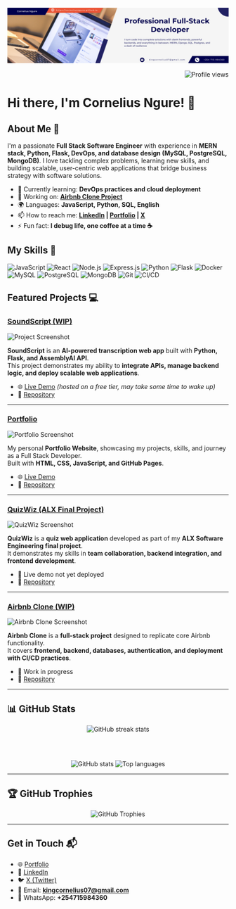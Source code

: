![Banner Image](https://github.com/CorneliusNgure/Images/blob/main/Professional_Full_Stack%20_Linkedin_Banner.png?raw=true)

<p align="right">
  <img src="https://komarev.com/ghpvc/?username=CorneliusNgure&label=Profile%20Views&color=0e75b6&style=flat" alt="Profile views" />
</p>

# Hi there, I'm Cornelius Ngure! 👋

## About Me 🚀

I'm a passionate **Full Stack Software Engineer** with experience in **MERN stack, Python, Flask, DevOps, and database design (MySQL, PostgreSQL, MongoDB)**. I love tackling complex problems, learning new skills, and building scalable, user-centric web applications that bridge business strategy with software solutions.

- 🌱 Currently learning: **DevOps practices and cloud deployment**
- 🔭 Working on: **[Airbnb Clone Project](https://github.com/CorneliusNgure/airbnb-clone-project)**
- 🌍 Languages: **JavaScript, Python, SQL, English**
- 📫 How to reach me: **[LinkedIn](https://www.linkedin.com/in/cornelius-ngure/) | [Portfolio](https://corneliusngure.github.io/) | [X](https://x.com/CorneliusNgure)**
- ⚡ Fun fact: **I debug life, one coffee at a time ☕**

## My Skills 🧠

![JavaScript](https://img.shields.io/badge/-JavaScript-F7DF1E?style=flat-square&logo=javascript&logoColor=black)
![React](https://img.shields.io/badge/-React-61DAFB?style=flat-square&logo=react&logoColor=black)
![Node.js](https://img.shields.io/badge/-Node.js-339933?style=flat-square&logo=node.js&logoColor=white)
![Express.js](https://img.shields.io/badge/-Express.js-000000?style=flat-square&logo=express&logoColor=white)
![Python](https://img.shields.io/badge/-Python-3776AB?style=flat-square&logo=python&logoColor=white)
![Flask](https://img.shields.io/badge/-Flask-000000?style=flat-square&logo=flask&logoColor=white)
![Docker](https://img.shields.io/badge/-Docker-2496ED?style=flat-square&logo=docker&logoColor=white)
![MySQL](https://img.shields.io/badge/-MySQL-4479A1?style=flat-square&logo=mysql&logoColor=white)
![PostgreSQL](https://img.shields.io/badge/-PostgreSQL-4169E1?style=flat-square&logo=postgresql&logoColor=white)
![MongoDB](https://img.shields.io/badge/-MongoDB-47A248?style=flat-square&logo=mongodb&logoColor=white)
![Git](https://img.shields.io/badge/-Git-F05032?style=flat-square&logo=git&logoColor=white)
![CI/CD](https://img.shields.io/badge/-CI%2FCD-2088FF?style=flat-square&logo=githubactions&logoColor=white)

## Featured Projects 💻

### [SoundScript (WIP)](https://soundscript-zxru.onrender.com/)

![Project Screenshot](https://raw.githubusercontent.com/CorneliusNgure/SoundScript/main/preview.png)

**SoundScript** is an **AI-powered transcription web app** built with **Python, Flask, and AssemblyAI API**.  
This project demonstrates my ability to **integrate APIs, manage backend logic, and deploy scalable web applications**.  

- 🌐 [Live Demo](https://soundscript-zxru.onrender.com/) *(hosted on a free tier, may take some time to wake up)*  
- 📂 [Repository](https://github.com/CorneliusNgure/SoundScript)

---

### [Portfolio](https://corneliusngure.github.io/)

![Portfolio Screenshot](https://raw.githubusercontent.com/CorneliusNgure/corneliusngure.github.io/main/preview.png)

My personal **Portfolio Website**, showcasing my projects, skills, and journey as a Full Stack Developer.  
Built with **HTML, CSS, JavaScript, and GitHub Pages**.  

- 🌐 [Live Demo](https://corneliusngure.github.io/)  
- 📂 [Repository](https://github.com/CorneliusNgure/corneliusngure.github.io)

---

### [QuizWiz (ALX Final Project)](https://github.com/CorneliusNgure/QuizWiz---ALX-Final-Project)

![QuizWiz Screenshot](https://raw.githubusercontent.com/CorneliusNgure/QuizWiz---ALX-Final-Project/main/preview.png)

**QuizWiz** is a **quiz web application** developed as part of my **ALX Software Engineering final project**.  
It demonstrates my skills in **team collaboration, backend integration, and frontend development**.  

- 🚧 Live demo not yet deployed  
- 📂 [Repository](https://github.com/CorneliusNgure/QuizWiz---ALX-Final-Project)

---

### [Airbnb Clone (WIP)](https://github.com/CorneliusNgure/airbnb-clone-project)

![Airbnb Clone Screenshot](https://raw.githubusercontent.com/CorneliusNgure/airbnb-clone-project/main/preview.png)

**Airbnb Clone** is a **full-stack project** designed to replicate core Airbnb functionality.  
It covers **frontend, backend, databases, authentication, and deployment with CI/CD practices**.  

- 🚧 Work in progress  
- 📂 [Repository](https://github.com/CorneliusNgure/airbnb-clone-project)

---

## 📊 GitHub Stats

<div align="center">
  <img src="https://streak-stats.demolab.com?user=CorneliusNgure&theme=dark&hide_border=false&border_radius=5" height="220" alt="GitHub streak stats" />
  
  <br/><br/>
  
  <img src="https://github-readme-stats.vercel.app/api?username=CorneliusNgure&show_icons=true&theme=dark" height="180" alt="GitHub stats" />
  <img src="https://github-readme-stats.vercel.app/api/top-langs/?username=CorneliusNgure&layout=compact&theme=dark" height="180" alt="Top languages" />
</div>

---

## 🏆 GitHub Trophies

<p align="center">
  <img src="https://github-profile-trophy.vercel.app/?username=CorneliusNgure&theme=onedark&margin-w=15&margin-h=15&row=1&column=7" alt="GitHub Trophies" />
</p>

---

## Get in Touch 📬

- 🌐 [Portfolio](https://corneliusngure.github.io/)  
- 💼 [LinkedIn](https://www.linkedin.com/in/cornelius-ngure/)  
- 🐦 [X (Twitter)](https://x.com/CorneliusNgure)  
- 📧 Email: **kingcornelius07@gmail.com**  
- 📱 WhatsApp: **+254715984360**  
